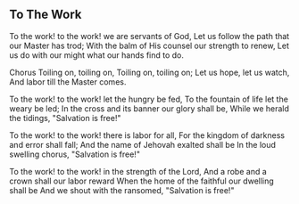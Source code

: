 ## To The Work

To the work! to the work! we are servants of God,
Let us follow the path that our Master has trod;
With the balm of His counsel our strength to renew,
Let us do with our might what our hands find to do.

Chorus
Toiling on, toiling on,
Toiling on, toiling on;
Let us hope, let us watch,
And labor till the Master comes.

To the work! to the work! let the hungry be fed,
To the fountain of life let the weary be led;
In the cross and its banner our glory shall be,
While we herald the tidings, "Salvation is free!" 

To the work! to the work! there is labor for all,
For the kingdom of darkness and error shall fall;
And the name of Jehovah exalted shall be
In the loud swelling chorus, "Salvation is free!" 

To the work! to the work! in the strength of the Lord,
And a robe and a crown shall our labor reward
When the home of the faithful our dwelling shall be
And we shout with the ransomed, "Salvation is free!"
